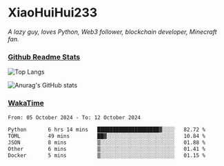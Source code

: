 # XiaoHuiHui233

*A lazy guy, loves Python, Web3 follower, blockchain developer, Minecraft fan.*

### [Github Readme Stats](https://github.com/anuraghazra/github-readme-stats)

![Top Langs](https://github-readme-stats.vercel.app/api/top-langs/?username=XiaoHuiHui233&layout=compact&theme=github_dark)

![Anurag's GitHub stats](https://github-readme-stats.vercel.app/api?username=XiaoHuiHui233&show_icons=true&theme=github_dark)

### [WakaTime](https://wakatime.com)

<!--START_SECTION:waka-->

```txt
From: 05 October 2024 - To: 12 October 2024

Python       6 hrs 14 mins   ████████████████████▓░░░░   82.72 %
TOML         49 mins         ██▓░░░░░░░░░░░░░░░░░░░░░░   10.84 %
JSON         8 mins          ▒░░░░░░░░░░░░░░░░░░░░░░░░   01.88 %
Other        6 mins          ▒░░░░░░░░░░░░░░░░░░░░░░░░   01.41 %
Docker       5 mins          ▒░░░░░░░░░░░░░░░░░░░░░░░░   01.15 %
```

<!--END_SECTION:waka-->
